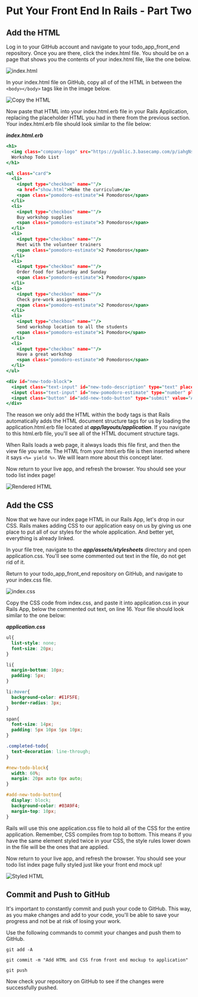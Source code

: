 # Put Your Front End In Rails - Part Two

## Add the HTML
Log in to your GitHub account and navigate to your todo_app_front_end repository. Once you are there, click the index.html file. You should be on a page that shows you the contents of your index.html file, like the one below.

![index.html](/images/put_your_front_end_in_rails_part_two/01.png "index.html")

In your index.html file on GitHub, copy all of of the HTML in between the `<body></body>` tags like in the image below.

![Copy the HTML](/images/put_your_front_end_in_rails_part_two/02.png "Copy the HTML")

Now paste that HTML into your index.html.erb file in your Rails Application, replacing the placeholder HTML you had in there from the previous section. Your index.html.erb file should look similar to the file below:

***index.html.erb***
```html.erb
<h1>
  <img class="company-logo" src="https://public.3.basecamp.com/p/iahgNshn1oKq98sWGf1q89Vo/uploads/511042491/download/CodeNow%20Logo.png"></img>
  Workshop Todo List
</h1>

<ul class="card">
  <li>
    <input type="checkbox" name=""/>
    <a href="show.html">Make the curriculum</a>
    <span class="pomodoro-estimate">4 Pomodoros</span>
  </li>
  <li>
    <input type="checkbox" name=""/>
    Buy workshop supplies
    <span class="pomodoro-estimate">3 Pomodoros</span>
  </li>
  <li>
    <input type="checkbox" name=""/>
    Meet with the volunteer trainers
    <span class="pomodoro-estimate">2 Pomodoros</span>
  </li>
  <li>
    <input type="checkbox" name=""/>
    Order food for Saturday and Sunday
    <span class="pomodoro-estimate">1 Pomodoro</span>
  </li>
  <li>
    <input type="checkbox" name=""/>
    Check pre-work assignments
    <span class="pomodoro-estimate">2 Pomodoros</span>
  </li>
  <li>
    <input type="checkbox" name=""/>
    Send workshop location to all the students
    <span class="pomodoro-estimate">1 Pomodoro</span>
  </li>
  <li>
    <input type="checkbox" name=""/>
    Have a great workshop
    <span class="pomodoro-estimate">0 Pomodoros</span>
  </li>
</ul>

<div id="new-todo-block">
  <input class="text-input" id="new-todo-description" type="text" placeholder="Add a new todo...">
  <input class="text-input" id="new-pomodoro-estimate" type="number" placeholder="Pomodoro estimate...">
  <input class="button" id="add-new-todo-button" type="submit" value="Add todo">
</div>
```

The reason we only add the HTML within the body tags is that Rails automatically adds the HTML document structure tags for us by loading the application.html.erb file located at ***app/layouts/application***. If you navigate to this html.erb file, you'll see all of the HTML document structure tags.

When Rails loads a web page, it always loads this file first, and then the view file you write. The HTML from your html.erb file is then inserted where it says `<%= yield %>`. We will learn more about this concept later.

Now return to your live app, and refresh the browser. You should see your todo list index page!

![Rendered HTML](/images/put_your_front_end_in_rails_part_two/03.png "Rendered HTML")



## Add the CSS
Now that we have our index page HTML in our Rails App, let's drop in our CSS. Rails makes adding CSS to our application easy on us by giving us one place to put all of our styles for the whole application. And better yet, everything is already linked.

In your file tree, navigate to the ***app/assets/stylesheets*** directory and open application.css. You'll see some commented out text in the file, do not get rid of it.

Return to your todo_app_front_end repository on GitHub, and navigate to your index.css file.

![index.css](/images/put_your_front_end_in_rails_part_two/04.png "index.css")

Copy the CSS code from index.css, and paste it into application.css in your Rails App, below the commented out text, on line 16. Your file should look similar to the one below:

***application.css***
```css
ul{
  list-style: none;
  font-size: 20px;
}

li{
  margin-bottom: 10px;
  padding: 5px;
}

li:hover{
  background-color: #E1F5FE;
  border-radius: 3px;
}

span{
  font-size: 14px;
  padding: 5px 10px 5px 10px;
}

.completed-todo{
  text-decoration: line-through;
}

#new-todo-block{
  width: 60%;
  margin: 20px auto 0px auto;
}

#add-new-todo-button{
  display: block;
  background-color: #03A9F4;
  margin-top: 10px;
}
```

Rails will use this one application.css file to hold all of the CSS for the entire application. Remember, CSS compiles from top to bottom. This means if you have the same element styled twice in your CSS, the style rules lower down in the file will be the ones that are applied.

Now return to your live app, and refresh the browser. You should see your todo list index page fully styled just like your front end mock up!

![Styled HTML](/images/put_your_front_end_in_rails_part_two/05.png "Styled HTML")

## Commit and Push to GitHub
It's important to constantly commit and push your code to GitHub. This way, as you make changes and add to your code, you'll be able to save your progress and not be at risk of losing your work.

Use the following commands to commit your changes and push them to GitHub.

```shell
git add -A
```

```shell
git commit -m "Add HTML and CSS from front end mockup to application"
```

```shell
git push
```

Now check your repository on GitHub to see if the changes were successfully pushed.
